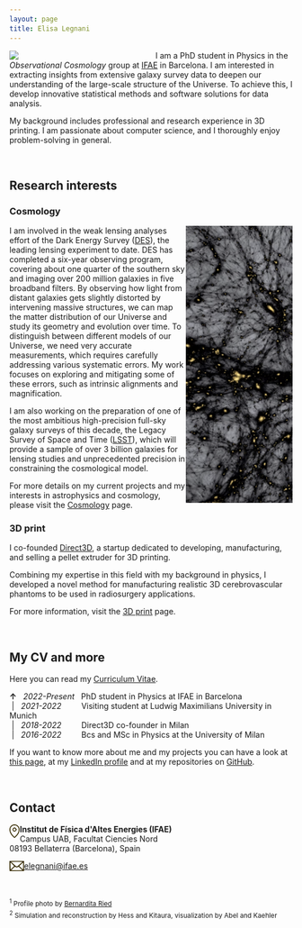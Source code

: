 ```yaml
---
layout: page
title: Elisa Legnani
---
```


<img class="circular-img" align="left" width=260 src="assets/img/me_25.jpg"/>

I am a PhD student in Physics in the *Observational Cosmology* group at [IFAE](https://www.ifae.es/groups/cosmology/) in Barcelona. I am interested in extracting insights from extensive galaxy survey data to deepen our understanding of the large-scale structure of the Universe. To achieve this, I develop innovative statistical methods and software solutions for data analysis.

My background includes professional and research experience in 3D printing. I am passionate about computer science, and I thoroughly enjoy problem-solving in general.

<br>

## Research interests

### Cosmology

<img class="post-img" width=190 align="right" src="/assets/img/LSS.png"/>

I am involved in the weak lensing analyses effort of the Dark Energy Survey ([DES](https://www.darkenergysurvey.org/)), the leading lensing experiment to date. DES has completed a six-year observing program, covering about one quarter of the southern sky and imaging over 200 million galaxies in five broadband filters. By observing how light from distant galaxies gets slightly distorted by intervening massive structures, we can map the matter distribution of our Universe and study its geometry and evolution over time. To distinguish between different models of our Universe, we need very accurate measurements, which requires carefully addressing various systematic errors. My work focuses on exploring and mitigating some of these errors, such as intrinsic alignments and magnification.

I am also working on the preparation of one of the most ambitious high-precision full-sky galaxy surveys of this decade, the Legacy Survey of Space and Time ([LSST](https://lsstdesc.org/)), which will provide a sample of over 3 billion galaxies for lensing studies and unprecedented precision in constraining the cosmological model.

For more details on my current projects and my interests in astrophysics and cosmology, please visit the [Cosmology](https://elisalegnani.github.io/cosmology) page.

### 3D print

I co-founded [Direct3D](https://www.direct3d.it/), a startup dedicated to developing, manufacturing, and selling a pellet extruder for 3D printing.

Combining my expertise in this field with my background in physics, I developed a novel method for manufacturing realistic 3D cerebrovascular phantoms to be used in radiosurgery applications.

For more information, visit the [3D print](https://elisalegnani.github.io//3dprint) page.

<br>

## My CV and more

Here you can read my [Curriculum Vitae](https://drive.google.com/file/d/1hqm60XJ0-QDLmXFYZ1klpW1z_U_48r6b/view?usp=sharing).

**&uarr;** &nbsp; *2022-Present* &nbsp; PhD student in Physics at IFAE in Barcelona
<br> &nbsp;| &nbsp; *2021-2022* &nbsp; &nbsp; &nbsp; &nbsp; Visiting student at Ludwig Maximilians University in Munich
<br> &nbsp;| &nbsp; *2018-2022* &nbsp; &nbsp; &nbsp; &nbsp; Direct3D co-founder in Milan
<br> &nbsp;| &nbsp; *2016-2022* &nbsp; &nbsp; &nbsp; &nbsp; Bcs and MSc in Physics at the University of Milan

If you want to know more about me and my projects you can have a look at [this page](https://elisalegnani.github.io/aboutme), at my [LinkedIn profile](https://www.linkedin.com/in/elisa-legnani-32590819b/) and at my repositories on [GitHub](https://github.com/ElisaLegnani).

<br>

## Contact

<img class="thumbnail-img" align="left" height=24 src="/assets/img/img_location.png"/> **Institut de Física d'Altes Energies (IFAE)** <br>
Campus UAB, Facultat Ciencies Nord <br>
08193 Bellaterra (Barcelona), Spain

<img class="thumbnail-img" align="left" height=18 src="/assets/img/img_mail.png"/> [elegnani@ifae.es](mailto:elegnani@ifae.es)

<!---* <img class="thumbnail-img" align="left" height=18 src="/assets/img/img_mail.png"/> [elegnani97@gmail.com](mailto:elegnani97@gmail.com)  *--->

<br>

<sub> <sup>1</sup> Profile photo by [Bernardita Ried](https://sites.google.com/view/bernarditaried) \
<sup>2</sup> Simulation and reconstruction by Hess and Kitaura, visualization by Abel and Kaehler <sub/>

<!---* I'll also try to keep the [Blog](https://elisalegnani.github.io/blog) page updated with some more random stuff I do. *--->
